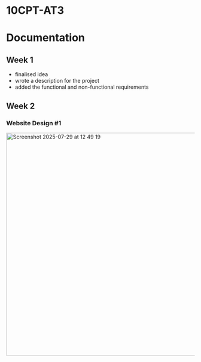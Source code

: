 # 10CPT-AT3

# Documentation

## Week 1
- finalised idea
- wrote a description for the project
- added the functional and non-functional requirements

## Week 2
### Website Design #1
<img width="824" height="595" alt="Screenshot 2025-07-29 at 12 49 19" src="https://github.com/user-attachments/assets/e82eb27d-b9a2-4cb1-857d-a851029b64ad" />
